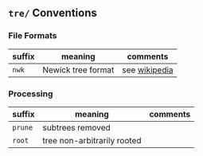 <!-- Directory placeholder for `tre/` -->

## `tre/` Conventions ##
### File Formats ###

| suffix   | meaning            | comments                  |
| ----     | ----               | ----                      |
| `nwk`    | Newick tree format | see [wikipedia][nwk-wiki] |

### Processing ###

| suffix   | meaning                     | comments |
| ----     | ----                        | ----     |
| `prune`  | subtrees removed            |          |
| `root`   | tree non-arbitrarily rooted |          |


[nwk-wiki]: <http://en.wikipedia.org/wiki/Newick_format>

<!-- /Placeholder -->
